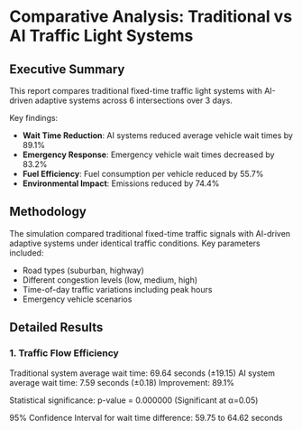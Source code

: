 # Comparative Analysis: Traditional vs AI Traffic Light Systems

## Executive Summary

This report compares traditional fixed-time traffic light systems with AI-driven adaptive systems across 6 intersections over 3 days.

Key findings:
- **Wait Time Reduction**: AI systems reduced average vehicle wait times by 89.1%
- **Emergency Response**: Emergency vehicle wait times decreased by 83.2%
- **Fuel Efficiency**: Fuel consumption per vehicle reduced by 55.7%
- **Environmental Impact**: Emissions reduced by 74.4%

## Methodology

The simulation compared traditional fixed-time traffic signals with AI-driven adaptive systems under identical traffic conditions.
Key parameters included:
- Road types (suburban, highway)
- Different congestion levels (low, medium, high)
- Time-of-day traffic variations including peak hours
- Emergency vehicle scenarios

## Detailed Results

### 1. Traffic Flow Efficiency

Traditional system average wait time: 69.64 seconds (±19.15)
AI system average wait time: 7.59 seconds (±0.18)
Improvement: 89.1%

Statistical significance: p-value = 0.000000 (Significant at α=0.05)

95% Confidence Interval for wait time difference: 59.75 to 64.62 seconds